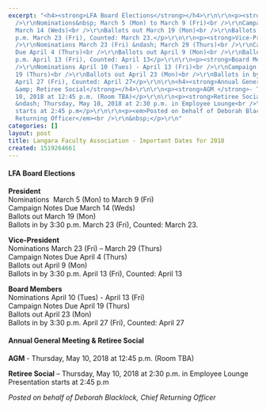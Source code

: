 ```yaml
---
excerpt: "<h4><strong>LFA Board Elections</strong></h4>\r\n\r\n<p><strong>President</strong><br
  />\r\nNominations&nbsp; March 5 (Mon) to March 9 (Fri)<br />\r\nCampaign Notes Due
  March 14 (Weds)<br />\r\nBallots out March 19 (Mon)<br />\r\nBallots in by 3:30
  p.m. March 23 (Fri), Counted: March 23.</p>\r\n\r\n<p><strong>Vice-President</strong><br
  />\r\nNominations March 23 (Fri) &ndash; March 29 (Thurs)<br />\r\nCampaign Notes
  Due April 4 (Thurs)<br />\r\nBallots out April 9 (Mon)<br />\r\nBallots in by 3:30
  p.m. April 13 (Fri), Counted: April 13</p>\r\n\r\n<p><strong>Board Members</strong><br
  />\r\nNominations April 10 (Tues) - April 13 (Fri)<br />\r\nCampaign Notes Due April
  19 (Thurs)<br />\r\nBallots out April 23 (Mon)<br />\r\nBallots in by 3:30 p.m.
  April 27 (Fri), Counted: April 27</p>\r\n\r\n<h4><strong>Annual General Meeting
  &amp; Retiree Social</strong></h4>\r\n\r\n<p><strong>AGM </strong>- Thursday, May
  10, 2018 at 12:45 p.m. (Room TBA)</p>\r\n\r\n<p><strong>Retiree Social</strong>
  &ndash; Thursday, May 10, 2018 at 2:30 p.m. in Employee Lounge<br />\r\nPresentation
  starts at 2:45 p.m</p>\r\n\r\n<p><em>Posted on behalf of Deborah Blacklock, Chief
  Returning Officer</em><br />\r\n&nbsp;</p>\r\n"
categories: []
layout: post
title: Langara Faculty Association - Important Dates for 2018
created: 1519264661
---
```

<h4><strong>LFA Board Elections</strong></h4>

<p><strong>President</strong><br />
Nominations&nbsp; March 5 (Mon) to March 9 (Fri)<br />
Campaign Notes Due March 14 (Weds)<br />
Ballots out March 19 (Mon)<br />
Ballots in by 3:30 p.m. March 23 (Fri), Counted: March 23.</p>

<p><strong>Vice-President</strong><br />
Nominations March 23 (Fri) &ndash; March 29 (Thurs)<br />
Campaign Notes Due April 4 (Thurs)<br />
Ballots out April 9 (Mon)<br />
Ballots in by 3:30 p.m. April 13 (Fri), Counted: April 13</p>

<p><strong>Board Members</strong><br />
Nominations April 10 (Tues) - April 13 (Fri)<br />
Campaign Notes Due April 19 (Thurs)<br />
Ballots out April 23 (Mon)<br />
Ballots in by 3:30 p.m. April 27 (Fri), Counted: April 27</p>

<h4><strong>Annual General Meeting &amp; Retiree Social</strong></h4>

<p><strong>AGM </strong>- Thursday, May 10, 2018 at 12:45 p.m. (Room TBA)</p>

<p><strong>Retiree Social</strong> &ndash; Thursday, May 10, 2018 at 2:30 p.m. in Employee Lounge<br />
Presentation starts at 2:45 p.m</p>

<p><em>Posted on behalf of Deborah Blacklock, Chief Returning Officer</em><br />
&nbsp;</p>
